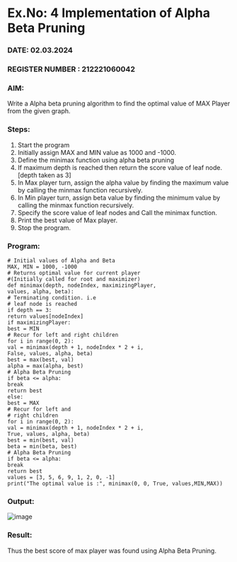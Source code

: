 # Ex.No: 4   Implementation of Alpha Beta Pruning 
### DATE: 02.03.2024                                                                            
### REGISTER NUMBER : 212221060042 
### AIM: 
Write a Alpha beta pruning algorithm to find the optimal value of MAX Player from the given graph.
### Steps:
1. Start the program
2. Initially  assign MAX and MIN value as 1000 and -1000.
3.  Define the minimax function  using alpha beta pruning
4.  If maximum depth is reached then return the score value of leaf node. [depth taken as 3]
5.  In Max player turn, assign the alpha value by finding the maximum value by calling the minmax function recursively.
6.  In Min player turn, assign beta value by finding the minimum value by calling the minmax function recursively.
7.  Specify the score value of leaf nodes and Call the minimax function.
8.  Print the best value of Max player.
9.  Stop the program. 

### Program:
```
# Initial values of Alpha and Beta
MAX, MIN = 1000, -1000
# Returns optimal value for current player
#(Initially called for root and maximizer)
def minimax(depth, nodeIndex, maximizingPlayer,
values, alpha, beta):
# Terminating condition. i.e
# leaf node is reached
if depth == 3:
return values[nodeIndex]
if maximizingPlayer:
best = MIN
# Recur for left and right children
for i in range(0, 2):
val = minimax(depth + 1, nodeIndex * 2 + i,
False, values, alpha, beta)
best = max(best, val)
alpha = max(alpha, best)
# Alpha Beta Pruning
if beta <= alpha:
break
return best
else:
best = MAX
# Recur for left and
# right children
for i in range(0, 2):
val = minimax(depth + 1, nodeIndex * 2 + i,
True, values, alpha, beta)
best = min(best, val)
beta = min(beta, best)
# Alpha Beta Pruning
if beta <= alpha:
break
return best
values = [3, 5, 6, 9, 1, 2, 0, -1]
print("The optimal value is :", minimax(0, 0, True, values,MIN,MAX))
```

### Output:
![image](https://github.com/DHANUSH-G11/AI_Lab_2023-24/assets/161037212/f5f38398-defe-47d8-a883-3315d26a71f6)

### Result:
Thus the best score of max player was found using Alpha Beta Pruning.
